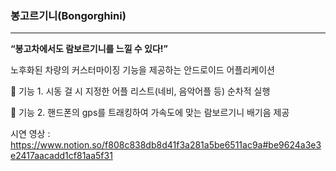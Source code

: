### 봉고르기니(Bongorghini)

---

**“봉고차에서도 람보르기니를 느낄 수 있다!”**

노후화된 차량의 커스터마이징 기능을 제공하는 안드로이드 어플리케이션

💬 기능 1. 시동 걸 시 지정한 어플 리스트(네비, 음악어플 등) 순차적 실행

💬 기능 2. 핸드폰의 gps를 트래킹하여 가속도에 맞는 람보르기니 배기음 제공


시연 영상 : https://www.notion.so/f808c838db8d41f3a281a5be6511ac9a#be9624a3e3e2417aacadd1cf81aa5f31
